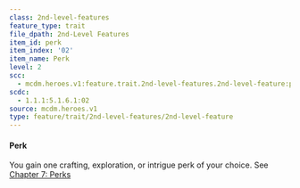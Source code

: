 ```yaml
---
class: 2nd-level-features
feature_type: trait
file_dpath: 2nd-Level Features
item_id: perk
item_index: '02'
item_name: Perk
level: 2
scc:
  - mcdm.heroes.v1:feature.trait.2nd-level-features.2nd-level-feature:perk
scdc:
  - 1.1.1:5.1.6.1:02
source: mcdm.heroes.v1
type: feature/trait/2nd-level-features/2nd-level-feature
---
```


#### Perk

You gain one crafting, exploration, or intrigue perk of your choice. See [Chapter 7: Perks](#dead-link)

